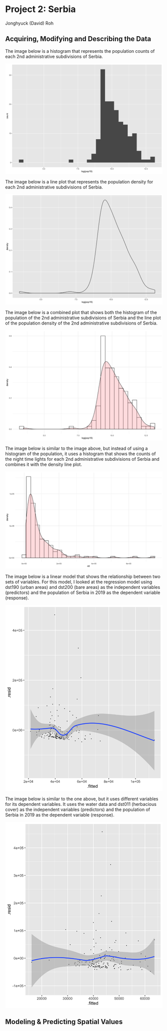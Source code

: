 # Project 2: Serbia

Jonghyuck (David) Roh 

## Acquiring, Modifying and Describing the Data

The image below is a histogram that represents the population counts of each 2nd administrative subdivisions of Serbia. 

![](SerbiaP2pt1histogram.png)

The image below is a line plot that represents the population density for each 2nd administrative subdivisions of Serbia. 

![](SerbiaP2pt1density.png)

The image below is a combined plot that shows both the histogram of the population of the 2nd administrative subdivisions of Serbia and the line plot of the population density of the 2nd administrative subdivisions of Serbia. 

![](SerbiaP2pt1combined.png)

The image below is similar to the image above, but instead of using a histogram of the population, it uses a histogram that shows the counts of the night time lights for each 2nd administrative subdivisions of Serbia and combines it with the density line plot. 

![](SerbiaP2pt1combinedusingntl.png)

The image below is a linear model that shows the relationship between two sets of variables. For this model, I looked at the regression model using dst190 (urban areas) and dst200 (bare areas) as the independent variables (predictors) and the population of Serbia in 2019 as the dependent variable (response). 

![](SerbiaP2pt1dst190anddst200.png)

The image below is similar to the one above, but it uses different variables for its dependent variables. It uses the water data and dst011 (herbacious cover) as the independent variables (predictors) and the population of Serbia in 2019 as the dependent variable (response).

![](SerbiaP2pt1wateranddst011.png)


## Modeling & Predicting Spatial Values







